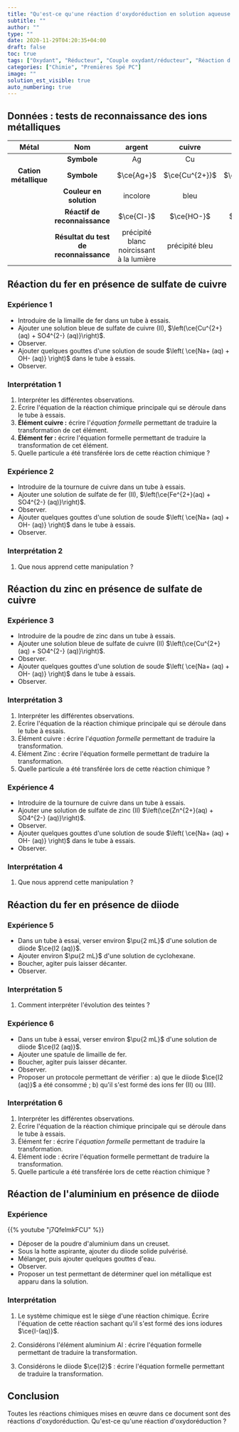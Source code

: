 ```yaml
---
title: "Qu'est-ce qu'une réaction d'oxydoréduction en solution aqueuse ?"
subtitle: ""
author: ""
type: ""
date: 2020-11-29T04:20:35+04:00
draft: false
toc: true
tags: ["Oxydant", "Réducteur", "Couple oxydant/réducteur", "Réaction d'oxydo-réduction"]
categories: ["Chimie", "Premières Spé PC"]
image: ""
solution_est_visible: true
auto_numbering: true
---
```


## Données : tests de reconnaissance des ions métalliques

| **Métal** | **Nom** | argent | cuivre | fer | fer | zinc | plomb |
|:----:|:----:|:----:|:----:|:----:|:----:|:----:|:----:|
| |**Symbole**|Ag|Cu|Fe|Fe|Zn|Pb|
|**Cation métallique**|**Symbole**|$\ce{Ag+}$|$\ce{Cu^{2+}}$|$\ce{Fe^{2+}}$|$\ce{Fe^{3+}}$|$\ce{Zn^{2+}}$|$\ce{Pb^{2+}}$|
| |**Couleur en solution**|incolore|bleu|vert pâle|jaune clair|incolore|incolore|
| |**Réactif de reconnaissance**|$\ce{Cl-}$|$\ce{HO-}$|$\ce{HO-}$|$\ce{HO-}$|$\ce{HO-}$|$\ce{I-}$|
| |**Résultat du test de reconnaissance**| précipité blanc noircissant à la lumière | précipité bleu | précipité verdâtre | précipité jaune | précipité blanc qui disparaît si excès de réactif | précipité jaune vif |

## Réaction du fer en présence de sulfate de cuivre

### Expérience 1

<!--
{{% youtube  "O50sHIoTuBA" %}}
-->

- Introduire de la limaille de fer dans un tube à essais.
- Ajouter une solution bleue de sulfate de cuivre (II), $\left(\ce{Cu^{2+}(aq) + SO4^{2-} (aq)}\right)$.
- Observer.
- Ajouter quelques gouttes d'une solution de soude $\left( \ce{Na+ (aq) + OH- (aq)} \right)$ dans le tube à essais.
- Observer.

### Interprétation 1

1. Interpréter les différentes observations.
2. Écrire l'équation de la réaction chimique principale qui se déroule dans le tube à essais.
3. **Élément cuivre :** écrire l'*équation formelle* permettant de traduire la transformation de cet élément.
4. **Élément fer :** écrire l'équation formelle permettant de traduire la transformation de cet élément.
5. Quelle particule a été transférée lors de cette réaction chimique ?

### Expérience 2

- Introduire de la tournure de cuivre dans un tube à essais.
- Ajouter une solution de sulfate de fer (II), $\left(\ce{Fe^{2+}(aq) + SO4^{2-} (aq)}\right)$.
- Observer.
- Ajouter quelques gouttes d'une solution de soude $\left( \ce{Na+ (aq) + OH- (aq)} \right)$ dans le tube à essais.
- Observer.

### Interprétation 2

1. Que nous apprend cette manipulation&nbsp;?

## Réaction du zinc en présence de sulfate de cuivre

### Expérience 3

<!--
{{% youtube  "32XCDfJxLoU" %}}
-->
- Introduire de la poudre de zinc dans un tube à essais.
- Ajouter une solution bleue de sulfate de cuivre (II) $\left(\ce{Cu^{2+}(aq) + SO4^{2-} (aq)}\right)$.
- Observer.
- Ajouter quelques gouttes d'une solution de soude $\left( \ce{Na+ (aq) + OH- (aq)} \right)$ dans le tube à essais.
- Observer.

### Interprétation 3

1. Interpréter les différentes observations.
2. Écrire l'équation de la réaction chimique principale qui se déroule dans le tube à essais.
3. Élément cuivre : écrire l'*équation formelle* permettant de traduire la transformation.
4. Élément Zinc : écrire l'équation formelle permettant de traduire la transformation.
5. Quelle particule a été transférée lors de cette réaction chimique ?

### Expérience 4

- Introduire de la tournure de cuivre dans un tube à essais.
- Ajouter une solution de sulfate de zinc (II) $\left(\ce{Zn^{2+}(aq) + SO4^{2-} (aq)}\right)$.
- Observer.
- Ajouter quelques gouttes d'une solution de soude $\left( \ce{Na+ (aq) + OH- (aq)} \right)$ dans le tube à essais.
- Observer.

### Interprétation 4

1. Que nous apprend cette manipulation&nbsp;?

<!--
## Réaction du fer en présence d'acide chlorhydrique

### Expérience

{{% youtube  "7kRuACwpu14" %}}

- Introduire de la laine de fer dans un tube à essai.
- Ajouter une solution concentrée d'acide chlorhydrique $\left( \ce{H+(aq) + Cl-(aq)} 
\right)$.
- Observer.
- Approcher une allumette. Que se passe-t-il ?
- Proposer un test permettant de déterminer quel ion métallique est apparu dans la solution.     
Préciser quel test permet de mettre en évidence l'ion spectateur.

### Interprétation

1. Quel gaz a-t-on caractérisé ?

2. Le système chimique est le siège d'une réaction chimique. Écrire l'équation de cette réaction.

3. Considérons l'élément hydrogène : écrire l'équation formelle permettant de traduire la transformation.

4. Considérons l'élément fer : écrire l'équation formelle permettant de traduire la transformation.

5. Quelle particule a été transférée lors de cette réaction chimique ?

-->

## Réaction du fer en présence de diiode

### Expérience 5

- Dans un tube à essai, verser environ $\pu{2 mL}$ d'une solution de diiode $\ce{I2 (aq)}$.
- Ajouter environ $\pu{2 mL}$ d'une solution de cyclohexane.
- Boucher, agiter puis laisser décanter.
- Observer.

### Interprétation 5

1. Comment interpréter l'évolution des teintes&nbsp;?

### Expérience 6

- Dans un tube à essai, verser environ $\pu{2 mL}$ d'une solution de diiode $\ce{I2 (aq)}$.
- Ajouter une spatule de limaille de fer.
- Boucher, agiter puis laisser décanter.
- Observer.
- Proposer un protocole permettant de vérifier&nbsp;:
    a) que le diiode $\ce{I2 (aq)}$ a été consommé&nbsp;;
    b) qu'il s'est formé des ions fer (II) ou (III).

### Interprétation 6

1. Interpréter les différentes observations.
2. Écrire l'équation de la réaction chimique principale qui se déroule dans le tube à essais.
3. Élément fer : écrire l'*équation formelle* permettant de traduire la transformation.
4. Élément iode : écrire l'équation formelle permettant de traduire la transformation.
5. Quelle particule a été transférée lors de cette réaction chimique ?

## Réaction de l'aluminium en présence de diiode

### Expérience

{{% youtube  "j7QfelmkFCU" %}}

- Déposer de la poudre d'aluminium dans un creuset.
- Sous la hotte aspirante, ajouter du diiode solide pulvérisé.
- Mélanger, puis ajouter quelques gouttes d'eau.
- Observer.
- Proposer un test permettant de déterminer quel ion métallique est apparu dans la solution.

### Interprétation

1. Le système chimique est le siège d'une réaction chimique. Écrire l'équation de cette réaction sachant qu'il s'est formé des ions iodures $\ce{I-(aq)}$.

2. Considérons l'élément aluminium Al : écrire l'équation formelle permettant de traduire la transformation.

3. Considérons le diiode $\ce{I2}$ : écrire l'équation formelle permettant de traduire la transformation.

## Conclusion

Toutes les réactions chimiques mises en œuvre dans ce document sont des réactions d'oxydoréduction. Qu'est-ce qu'une réaction d'oxydoréduction ?
